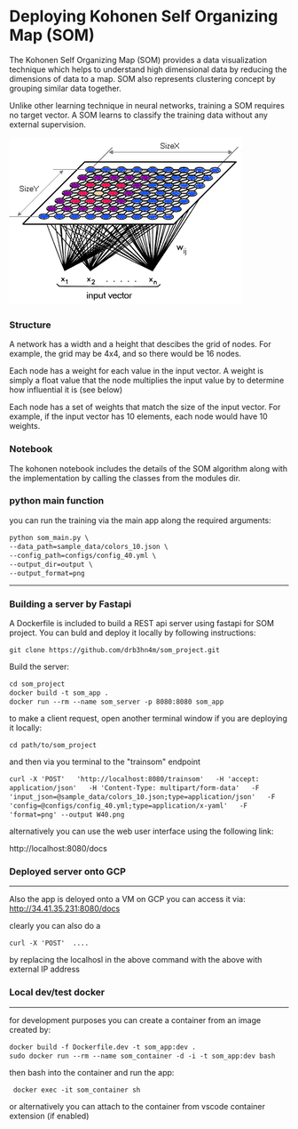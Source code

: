 # Deploying Kohonen Self Organizing Map (SOM)

The Kohonen Self Organizing Map (SOM) provides a data visualization technique which helps to understand high dimensional data by reducing the dimensions of data to a map. SOM also represents clustering concept by grouping similar data together.

Unlike other learning technique in neural networks, training a SOM requires no target vector. A SOM learns to classify the training data without any external supervision.

![Network](./assets/kohonen1.gif)

### Structure
A network has a width and a height that descibes the grid of nodes.  For example, the grid may be 4x4, and so there would be 16 nodes.

Each node has a weight for each value in the input vector.  A weight is simply a float value that the node multiplies the input value by to determine how influential it is (see below)

Each node has a set of weights that match the size of the input vector.  For example, if the input vector has 10 elements, each node would have 10 weights.


### Notebook
The kohonen notebook includes the details of the SOM algorithm along with the implementation by calling the classes from the modules dir.

### python main function
you can run the training via the main app along the required arguments:

```
python som_main.py \
--data_path=sample_data/colors_10.json \
--config_path=configs/config_40.yml \
--output_dir=output \
--output_format=png
```
----------------------------------
### Building a server by Fastapi
A Dockerfile is included to build a REST api server using fastapi for SOM project. You can buld and deploy it locally by following instructions:
```
git clone https://github.com/drb3hn4m/som_project.git
```


Build the server: 

```
cd som_project
docker build -t som_app .
docker run --rm --name som_server -p 8080:8080 som_app
```

to make a client request, open another terminal window if you are deploying it locally:
```
cd path/to/som_project
```

and then via you terminal to the "trainsom" endpoint

```
curl -X 'POST'   'http://localhost:8080/trainsom'   -H 'accept: application/json'   -H 'Content-Type: multipart/form-data'   -F 'input_json=@sample_data/colors_10.json;type=application/json'   -F 'config=@configs/config_40.yml;type=application/x-yaml'   -F 'format=png' --output W40.png
````
alternatively you can use the web user interface using the following link:

http://localhost:8080/docs

### Deployed server onto GCP
------------------------------------
Also the app is deloyed onto a VM on GCP you can access it via:
http://34.41.35.231:8080/docs

clearly you can also do a 
```
curl -X 'POST'  ....
```
 by replacing the localhosl in the above command with the above with external IP address

### Local dev/test docker
--------------------------
 for development purposes you can create a container from an image created by:

 ```
 docker build -f Dockerfile.dev -t som_app:dev .
 sudo docker run --rm --name som_container -d -i -t som_app:dev bash
 ```

 then bash into the container and run the app:
```
 docker exec -it som_container sh
```

 or alternatively you can attach to the container from vscode container extension (if enabled)
